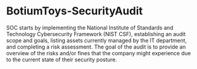 # BotiumToys-SecurityAudit



 SOC starts by implementing the National Institute of Standards and Technology Cybersecurity Framework (NIST CSF), establishing an audit scope and goals, 
 listing assets currently managed by the IT department, and completing a risk assessment. 
 The goal of the audit is to provide an overview of the risks and/or fines that the company might experience due to the current state of their security posture.
